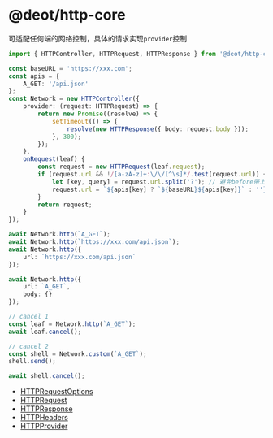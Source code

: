 # @deot/http-core

可适配任何端的网络控制，具体的请求实现`provider`控制

```ts
import { HTTPController, HTTPRequest, HTTPResponse } from '@deot/http-core';

const baseURL = 'https://xxx.com';
const apis = {
	A_GET: '/api.json'
};
const Network = new HTTPController({
	provider: (request: HTTPRequest) => {
		return new Promise((resolve) => {
			setTimeout(() => {
				resolve(new HTTPResponse({ body: request.body }));
			}, 300);
		});
	},
	onRequest(leaf) {
		const request = new HTTPRequest(leaf.request);
		if (request.url && !/[a-zA-z]+:\/\/[^\s]*/.test(request.url)) {
			let [key, query] = request.url.split('?'); // 避免before带上?token=*之类
			request.url = `${apis[key] ? `${baseURL}${apis[key]}` : ''}${query ? `?${query}` : ''}`;
		}
		return request;
	}
});

await Network.http(`A_GET`);
await Network.http(`https://xxx.com/api.json`);
await Network.http({
	url: `https://xxx.com/api.json`
});

await Network.http({
	url: `A_GET`,
	body: {}
});

// cancel 1
const leaf = Network.http(`A_GET`);
await leaf.cancel();

// cancel 2
const shell = Network.custom(`A_GET`);
shell.send();

await shell.cancel();
```

- [HTTPRequestOptions](./src/request.ts)
- [HTTPRequest](./src/request.ts)
- [HTTPResponse](./src/response.ts)
- [HTTPHeaders](./src/headers.ts)
- [HTTPProvider](./src/provider.ts)

